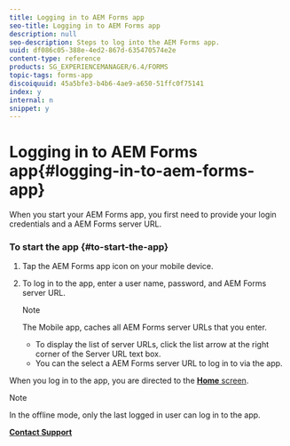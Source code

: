 ```yaml
---
title: Logging in to AEM Forms app
seo-title: Logging in to AEM Forms app
description: null
seo-description: Steps to log into the AEM Forms app.
uuid: df086c05-388e-4ed2-867d-635470574e2e
content-type: reference
products: SG_EXPERIENCEMANAGER/6.4/FORMS
topic-tags: forms-app
discoiquuid: 45a5bfe3-b4b6-4ae9-a650-51ffc0f75141
index: y
internal: n
snippet: y
---
```


# Logging in to AEM Forms app{#logging-in-to-aem-forms-app}

When you start your AEM Forms app, you first need to provide your login credentials and a AEM Forms server URL.

### To start the app {#to-start-the-app}

<!--
Comment Type: remark
Last Modified By:
Last Modified Date:
<p>Art Spec: If not leaving art spec, delete only the first of the 2 &lt;draft-comment&gt; elements under &lt;adobefig&gt;.</p>
-->

1. Tap the AEM Forms app icon on your mobile device.

   <!--
   Comment Type: remark
   Last Modified By: (barraud)
   Last Modified Date: 2017-11-30T06:10:04.368-0500
   <p>SP1 UPDATE</p>
   <p>Screen shot updated</p>
   -->

1. To log in to the app, enter a user name, password, and AEM Forms server URL.

   >[!NOTE]
   >
   >The Mobile app, caches all AEM Forms server URLs that you enter.
   >
   >    
   >    
   >    * To display the list of server URLs, click the list arrow at the right corner of the Server URL text box.
   >    * You can the select a AEM Forms server URL to log in to via the app.
   >    
   >

   <!--
   Comment Type: remark
   Last Modified By: (barraud)
   Last Modified Date: 2017-11-30T06:10:04.431-0500
   <p>SP1 UPDATE</p>
   <p>Added above note on caching server URL</p>
   -->

When you log in to the app, you are directed to the [**Home** screen](../../forms/using/home-screen.md).

>[!NOTE]
>
>In the offline mode, only the last logged in user can log in to the app.

[**Contact Support**](https://www.adobe.com/account/sign-in.supportportal.html)

